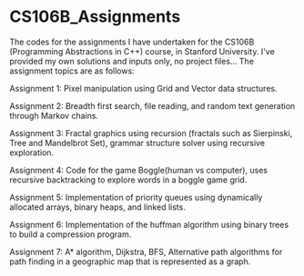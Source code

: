# CS106B_Assignments
The codes for the assignments I have undertaken for the CS106B (Programming Abstractions in C++) course,
in Stanford University. I've provided my own solutions and inputs only, no project files... 
The assignment topics are as follows:

Assignment 1: Pixel manipulation using Grid and Vector data structures.

Assignment 2: Breadth first search, file reading, and random text generation through Markov chains.

Assignment 3: Fractal graphics using recursion (fractals such as Sierpinski, Tree and Mandelbrot Set), grammar structure
solver using recursive exploration.

Assignment 4: Code for the game Boggle(human vs computer), uses recursive backtracking to explore words 
in a boggle game grid.

Assignment 5: Implementation of priority queues using dynamically allocated arrays, binary heaps, and linked lists.

Assignment 6: Implementation of the huffman algorithm using binary trees to build a compression program.

Assignment 7: A* algorithm, Dijkstra, BFS, Alternative path algorithms for path finding in a geographic map that is
represented as a graph.

